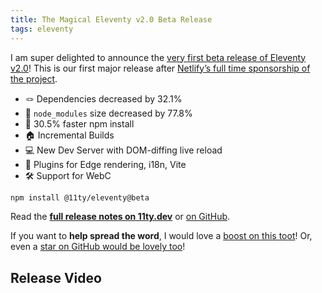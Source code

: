 ```yaml
---
title: The Magical Eleventy v2.0 Beta Release
tags: eleventy
---
```

I am super delighted to announce the [very first beta release of Eleventy v2.0](https://www.11ty.dev/blog/eleventy-v2-beta/)! This is our first major release after [Netlify’s full time sponsorship of the project](/web/eleventy-oss/).

* 🪢 Dependencies decreased by 32.1%
* 🔬 `node_modules` size decreased by 77.8%
* 🚄 30.5% faster npm install
* 🏠 Incremental Builds
* 💻 New Dev Server with DOM-diffing live reload
* 🔌 Plugins for Edge rendering, i18n, Vite
* 🛠 Support for WebC

```sh
npm install @11ty/eleventy@beta
```

Read the [**full release notes on 11ty.dev**](https://www.11ty.dev/blog/eleventy-v2-beta/) or [on GitHub](https://github.com/11ty/eleventy/releases/tag/v2.0.0-beta.1).

If you want to **help spread the word**, I would love a [boost on this toot](https://fosstodon.org/@eleventy/109711447318774161)! Or, even a [star on GitHub would be lovely too](https://github.com/11ty/eleventy)!


## Release Video

<div><youtube-lite-player @slug="TcTR0TLqM3I" @label="{{ title }}"></youtube-lite-player></div>
